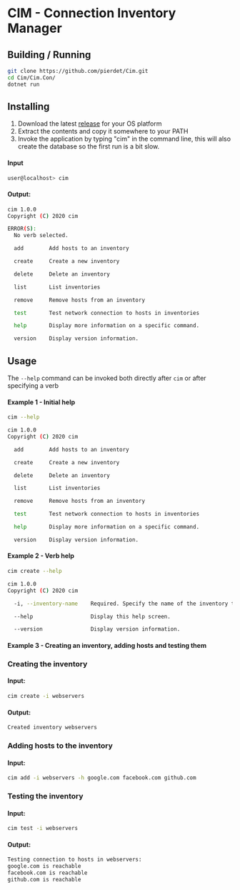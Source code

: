 # CIM - Connection Inventory Manager 
## Building / Running
```bash
git clone https://github.com/pierdet/Cim.git
cd Cim/Cim.Con/
dotnet run
```
## Installing
1. Download the latest [release](https://github.com/pierdet/cim/releases/latest) for your OS platform
2. Extract the contents and copy it somewhere to your PATH
3. Invoke the application by typing "cim" in the command line, this will also create the database so the first run is a bit slow.
#### Input
```bash
user@localhost> cim
```
#### Output:
```bash
cim 1.0.0
Copyright (C) 2020 cim

ERROR(S):
  No verb selected.

  add        Add hosts to an inventory

  create     Create a new inventory

  delete     Delete an inventory

  list       List inventories

  remove     Remove hosts from an inventory

  test       Test network connection to hosts in inventories

  help       Display more information on a specific command.

  version    Display version information.
```
## Usage
The `--help` command can be invoked both directly after `cim` or after specifying a verb
#### Example 1 - Initial help
```bash
cim --help
```
```bash
cim 1.0.0
Copyright (C) 2020 cim

  add        Add hosts to an inventory

  create     Create a new inventory

  delete     Delete an inventory

  list       List inventories

  remove     Remove hosts from an inventory

  test       Test network connection to hosts in inventories

  help       Display more information on a specific command.

  version    Display version information.
```
#### Example 2 - Verb help
```bash
cim create --help
```
```bash
cim 1.0.0
Copyright (C) 2020 cim

  -i, --inventory-name    Required. Specify the name of the inventory to create

  --help                  Display this help screen.

  --version               Display version information.
```
#### Example 3 - Creating an inventory, adding hosts and testing them
### Creating the inventory
#### Input:
```bash
cim create -i webservers
```
#### Output:
```bash
Created inventory webservers
```
### Adding hosts to the inventory
#### Input:
```bash
cim add -i webservers -h google.com facebook.com github.com
```
### Testing the inventory
#### Input:
```bash
cim test -i webservers
```
#### Output:
```bash
Testing connection to hosts in webservers:
google.com is reachable
facebook.com is reachable
github.com is reachable
```
